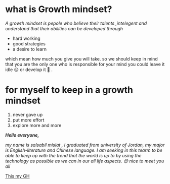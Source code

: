 # **what is Growth mindset?**

*A growth mindset is pepole who believe their talents ,intelegent and understand that their abilities can be developed through*
 - hard working
 - good strategies 
 - a desire to learn 
 
 which mean how much you give you will take. so we should keep in mind that you are the only one who is responsible for your mind you could leave it idle 😑 or develop it 🧐 . 
 
 # for myself to keep  in a growth mindset
 1. never gave up
 2. put more effort
 3. explore more and more



***Hello everyone,***

*my name is salsabil mislat , I graduated from university of Jordan, my major is English-literature and Chinese language. 
I am seeking in this tearm to be able to keep up with the trend that the world is up to by using the technology as possible as we can in our all life aspects.
😊
nice to meet you all* 

[ This my GH](https://github.com/salsabilmislat)
